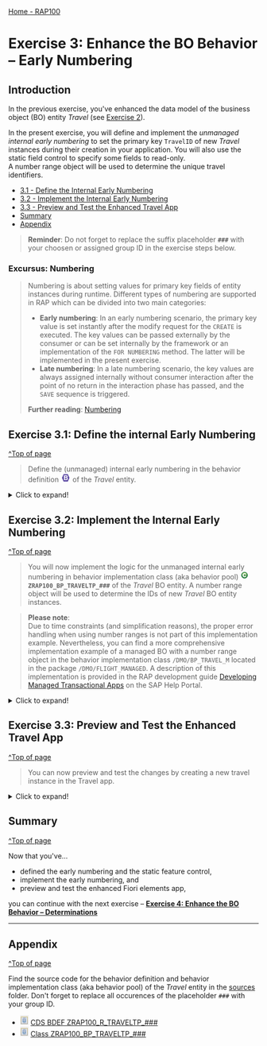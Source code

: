 [Home - RAP100](../../#exercises)

# Exercise 3: Enhance the BO Behavior – Early Numbering  

## Introduction 

In the previous exercise, you've enhanced the data model of the business object (BO) entity _Travel_ (see [Exercise 2](../ex2/readme.md)).

In the present exercise, you will define and implement the _unmanaged internal early numbering_ to set the primary key `TravelID` of new _Travel_ instances during their creation in your application. You will also use the static field control to specify some fields to read-only.    
A number range object will be used to determine the unique travel identifiers.
 
- [3.1 - Define the Internal Early Numbering](#exercise-31-define-the-internal-early-numbering)
- [3.2 - Implement the Internal Early Numbering](#exercise-32-implement-the-internal-early-numbering)
- [3.3 - Preview and Test the Enhanced Travel App](#exercise-33-preview-and-test-the-enhanced-travel-app)
- [Summary](#summary)  
- [Appendix](#appendix)  

> **Reminder**: Do not forget to replace the suffix placeholder **`###`** with your choosen or assigned group ID in the exercise steps below. 

### Excursus: Numbering  

> Numbering is about setting values for primary key fields of entity instances during runtime. Different types of numbering are supported in RAP which can be divided into two main categories: 
> - **Early numbering**: In an early numbering scenario, the primary key value is set instantly after the modify request for the `CREATE` is executed. The key values can be passed externally by the consumer or can be set internally by the framework or an implementation of the `FOR NUMBERING` method. The latter will be implemented in the present exercise.
> - **Late numbering**: In a late numbering scenario, the key values are always assigned internally without consumer interaction after the point of no return in the interaction phase has passed, and the `SAVE` sequence is triggered. 
> 
> **Further reading**: [Numbering](https://help.sap.com/viewer/923180ddb98240829d935862025004d6/Cloud/en-US/d85aec25222145f0b0cbbe8b02db51f0.html)

## Exercise 3.1: Define the internal Early Numbering 
[^Top of page](#)

> Define the (unmanaged) internal early numbering in the behavior definition ![bdef icon](images/adt_bdef.png) of the _Travel_ entity.

 <details>
  <summary>Click to expand!</summary>

1. Open the behavior definiton ![bdef icon](images/adt_bdef.png)**`ZRAP100_R_TravelTP_###`** of the _Travel_ entity.

2. Specify the statement provided below just after the statement `authorization master( global )`, just before the opening curly bracket `{` as shown on the screenshot. 

   ```ABAP
   early numbering
   ```

   The warning message _`Early Numbering for CREATE ZRAP100_R_TRAVELTP_### is not implemented`_ is now displayed for the statement **`create;`**.   
   You can hover the yellow underlined statement to display the message or have a look at the **Problems** view.        
   
   You can ignore it for now. You will handle it later.    

   <!-- ![Travel BO Behavior Definition](images/new7.png) -->
   <img src="images/new7.png" alt="BO Behavior Definition" width="60%">
   
3. Specify the field **`TravelID`** as read-only field since it will be set at runtime by the internal early numbering. 
   
   > **Info**: The **static field control** is used to restrict properties of particular fields. 
   
   For that, enter the code snippet provided below in the behavior definition as shown on the screenshot.  
  
   ```ABAP
   field ( readonly )
   TravelID;
   ```
  
   You can use the **ABAP Pretty Printer** function (**Shift+F1**) to format the source code.  
   
   <!-- ![Travel BO Behavior Definition](images/field.png) -->
   <img src="images/field.png" alt="Travel BO Behavior Definition" width="60%"> 
         
   As you can seen in the behavior definition, the administrative fields `CreatedAt`, `CreatedBy`, `LocalLastChangedAt`, `LastChangedAt`, and `LastChangedBy` have been set to read-only during the service generation. Their values are automatically set by the ABAP runtime thanks to element annotations specified in the base CDS view entity ![ddls icon](images/adt_ddls.png)`ZRAP100_R_Travel_###`.  
   
4. Save ![save icon](images/adt_save.png) and activate ![activate icon](images/adt_activate.png) the changes.
   
5. To complete the definition, you need to declare the required method in behavior implementation class. You can use the ADT Quick Fix to do that.
     
   Set the cursor on the statement **`create;`** and press **Ctrl+1** to open the **Quick Assist** view. 
   
   Select the entry **`Add earlynumbering method for create of entity zrap100_i_travel_### in local handler ...`** from the dialog to add the `FOR NUMBERING` method **`earlynumbering_create`** to the local handler class **`lcl_handler`** of the behavior pool ![class icon](images/adt_class.png)**`ZRAP100_BP_TRAVELTP_###`**.
         
   <!-- ![Travel BO Behavior Definition](images/create.png) -->
   <img src="images/create.png" alt="Travel BO Behavior Definition" width="60%">  
   
   The behavior implementation class ![class icon](images/adt_class.png)**`ZRAP100_BP_TRAVEL_###`** will be enhanced appropriately.
   
   You are through with the definition of the early numbering and can now go ahead and implement its logic.     

6. Save ![save icon](images/adt_save.png) and activate ![activate icon](images/adt_activate.png) the changes.

</details>

## Exercise 3.2: Implement the Internal Early Numbering 
[^Top of page](#)

> You will now implement the logic for the unmanaged internal early numbering in behavior implementation class (aka behavior pool) ![class icon](images/adt_class.png)**`ZRAP100_BP_TRAVELTP_###`** of the _Travel_ BO entity. A number range object will be used to determine the IDs of new _Travel_ BO entity instances.

> **Please note**:  
> Due to time constraints (and simplification reasons), the proper error handling when using number ranges is not part of this implementation example. 
> Nevertheless, you can find a more comprehensive implementation example of a managed BO with a number range object in the behavior implementation class `/DMO/BP_TRAVEL_M` located in the package `/DMO/FLIGHT_MANAGED`. A description of this implementation is provided in the RAP development guide [Developing Managed Transactional Apps](https://help.sap.com/viewer/923180ddb98240829d935862025004d6/Cloud/en-US/b5bba99612cf4637a8b72a3fc82c22d9.html) on the SAP Help Portal.

 <details>
  <summary>Click to expand!</summary>
   
1. Check the method interface of the method **`earlynumbering_create`** in the declaration part of the local handler class `lcl_handler`.  
   
   For that, set the cursor on the method name and press **F2** to open the **ABAP Element Info** view and examine the full method interface, for example, the importing and changing parameters. You can navigate to the different (derived) types.
  
   ![Travel BO Behavior Pool](images/new10.png)
   
   
   > Signature of the `FOR NUMBERING` method for managed BOs:
   > - `IMPORTING`parameter **`entities`** - includes all entities for which keys must be assigned 
   > - Implicit `CHANGING` parameters (return paramters):   
   >    - **`mapped`** - used to provide the consumer with ID mapping information 
   >    - **`failed`** - used for identifying the data set where an error occurred   
   >    - **`reported`** - used to return messages in case of failure.     
   >
   > **Further reading**: [Implicit Response Parameters](https://help.sap.com/viewer/fc4c71aa50014fd1b43721701471913d/202110.000/en-US/aceaf8453d4b4e628aa29aa7dfd7d948.html)               
  
2. Now go ahead and implement the method **`earlynumbering_create`** in the implementation part of the implementation class.
   
   First, it must be ensured that the imported _Travel_ entity instances do not yet have an ID set. This must especially be checked when the BO is draft-enabled. 
   
   For that, remove all instances with a non-initial **`TravelID`** from the imported parameter **`entities`** which contains all _Travel_ entities for which a key must be assigned. Insert the code snippet provided below into the method implementation and replace all occurrences of the placeholder `###` with your group ID.

   ```ABAP
    DATA:
      entity           TYPE STRUCTURE FOR CREATE ZRAP100_R_TravelTP_###,
      travel_id_max    TYPE /dmo/travel_id,
      " change to abap_false if you get the ABAP Runtime error 'BEHAVIOR_ILLEGAL_STATEMENT'
      use_number_range TYPE abap_bool VALUE abap_true.

    "Ensure Travel ID is not set yet (idempotent)- must be checked when BO is draft-enabled
    LOOP AT entities INTO entity WHERE TravelID IS NOT INITIAL.
      APPEND CORRESPONDING #( entity ) TO mapped-travel.
    ENDLOOP.

    DATA(entities_wo_travelid) = entities.
    "Remove the entries with an existing Travel ID
    DELETE entities_wo_travelid WHERE TravelID IS NOT INITIAL.
   ```
 
   ![Travel BO Behavior Pool](images/new11.png)
   
3. Use the Number Range API to retrieve the set of available numbers, based on entries in **`entities_wo_travelid`** and determine the first available travel ID. 

   The number range object **`/DMO/TRV_M`** of the _ABAP Flight Reference Scenario_ (located in the package `/DMO/FLIGHT_REUSE`) is used in the example implementation provided below.

   > **Please note**: All participants are using the same number range object **`/DMO/TRV_M`**, therefore, the assigned Travel ID will not be gap-free.
   
   For that, enhance the method implementation with the provided code snippet as shown on the screenshot below. As already mentioned, the error handling is kept to the minimum here.

   ```ABAP 
     IF use_number_range = abap_true.
      "Get numbers
      TRY.
          cl_numberrange_runtime=>number_get(
            EXPORTING
              nr_range_nr       = '01'
              object            = '/DMO/TRV_M'
              quantity          = CONV #( lines( entities_wo_travelid ) )
            IMPORTING
              number            = DATA(number_range_key)
              returncode        = DATA(number_range_return_code)
              returned_quantity = DATA(number_range_returned_quantity)
          ).
        CATCH cx_number_ranges INTO DATA(lx_number_ranges).
          LOOP AT entities_wo_travelid INTO entity.
            APPEND VALUE #(  %cid      = entity-%cid
                             %key      = entity-%key
                             %is_draft = entity-%is_draft
                             %msg      = lx_number_ranges
                          ) TO reported-travel.
            APPEND VALUE #(  %cid      = entity-%cid
                             %key      = entity-%key
                             %is_draft = entity-%is_draft
                          ) TO failed-travel.
          ENDLOOP.
          EXIT.
      ENDTRY.

      "determine the first free travel ID from the number range
      travel_id_max = number_range_key - number_range_returned_quantity.
    ELSE.
      "determine the first free travel ID without number range
      "Get max travel ID from active table
      SELECT SINGLE FROM zrap100_atrav### FIELDS MAX( travel_id ) AS travelID INTO @travel_id_max.
      "Get max travel ID from draft table
      SELECT SINGLE FROM zrap100_dtrav### FIELDS MAX( travelid ) INTO @DATA(max_travelid_draft).
      IF max_travelid_draft > travel_id_max.
        travel_id_max = max_travelid_draft.
      ENDIF.
    ENDIF.
 
   ```
   
   ![Travel BO Behavior Pool](images/new12.png)
 

> ⚠ If you get the following error message:  
> **ABAP Runtime error 'BEHAVIOR_ILLEGAL_STATEMENT'**    
> then change the value of the variable `use_number_range` to `abap_false`.   
> `use_number_range TYPE abap_bool VALUE abap_true.`     
 
4. Set the Travel ID for new _Travel_ instances without identifier.
   
   Enhance the method implementation with the following code snippet as shown on the screenshot below.

   ```ABAP 
    "Set Travel ID for new instances w/o ID
    LOOP AT entities_wo_travelid INTO entity.
      travel_id_max += 1.
      entity-TravelID = travel_id_max.

      APPEND VALUE #( %cid      = entity-%cid
                      %key      = entity-%key
                      %is_draft = entity-%is_draft
                    ) TO mapped-travel.
    ENDLOOP.  
   ```

   Remember to regularly use the **ABAP Pretty Printer** function (**Shift+F1**) to format your source code.
   
   ![Travel BO Behavior Pool](images/new13.png)

5. Save ![save icon](images/adt_save.png) and activate ![activate icon](images/adt_activate.png) the changes.

</details>

## Exercise 3.3: Preview and Test the Enhanced Travel App 
[^Top of page](#)

> You can now preview and test the changes by creating a new travel instance in the Travel app.

 <details>
  <summary>Click to expand!</summary>

1. Refresh your application in the browser using **F5** if the browser is still open -   
   or go to your service binding ![srvb icon](images/adt_srvb.png)**`ZRAP100_UI_TRAVEL_O4_###`** and start the Fiori elements App preview for the **`Travel`** entity set.

2. Create a new _Travel_ instance. 

   ![Travel App Preview](images/preview2.png)  

   No dialog for manually entering a Travel ID should be displayed now. The Travel ID will be assigned automatically by the logic you just implemented.   

   ![Travel App Preview](images/preview3.png)  

</details>


## Summary
[^Top of page](#)

Now that you've... 
- defined the early numbering and the static feature control, 
- implement the early numbering, and
- preview and test the enhanced Fiori elements app,

you can continue with the next exercise – **[Exercise 4: Enhance the BO Behavior – Determinations](../ex4/readme.md)**

---

## Appendix
[^Top of page](#)

Find the source code for the behavior definition and behavior implementation class (aka behavior pool) of the _Travel_ entity in the [sources](sources) folder. Don't forget to replace all occurences of the placeholder `###` with your group ID.

- ![document](images/doc.png) [CDS BDEF ZRAP100_R_TRAVELTP_###](sources/EX3_BDEF_ZRAP100_R_TRAVELTP.txt)
- ![document](images/doc.png) [Class ZRAP100_BP_TRAVELTP_###](sources/EX3_CLASS_ZRAP100_BP_TRAVELTP.txt)
